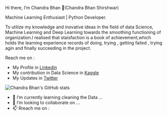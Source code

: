 Hi there, I’m Chandra Bhan 👋(Chandra Bhan Shirshwar)

Machine Learning Enthusiast | Python Developer.

To utilize my knowledge and inovative ideas in the field of data Science, Machine Learning and Deep Learning towards the smoothing functioning of organization.I realised that staisfaction is a book of achievement,which holds the learning experience records of doing, trying , getting failed , trying agin and finally succeeding in the project.

Reach me on :
  * My Profile in [Linkedin](https://www.linkedin.com/in/chandra-bhan-a50aa61b0/)
  * My contribution in Data Science in [Kaggle](https://www.kaggle.com/chandrabhanshirshwar)
  * My Updates in [Twitter](https://twitter.com/Chandra98539816)

![Chandra Bhan's GitHub stats](https://github-readme-stats.vercel.app/api?username=chandrabhan1707&show_icons=true&theme=radical)

- 🌱 I’m currently learning cleaning the Data ...
- 💞️ I’m looking to collaborate on ...
- 📫 Rreach me on :
   

<!---
chandrabhan1707/chandrabhan1707 is a ✨ special ✨ repository because its `README.md` (this file) appears on your GitHub profile.
You can click the Preview link to take a look at your changes.
--->
